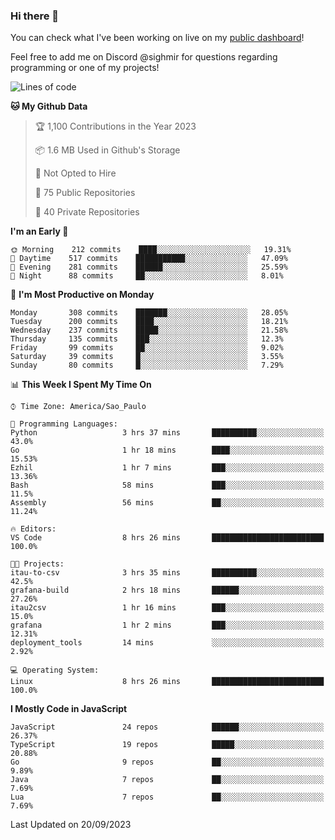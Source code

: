 ### Hi there 👋

<!--
**guicaulada/guicaulada** is a ✨ _special_ ✨ repository because its `README.md` (this file) appears on your GitHub profile.

Here are some ideas to get you started:

- 🔭 I’m currently working on ...
- 🌱 I’m currently learning ...
- 👯 I’m looking to collaborate on ...
- 🤔 I’m looking for help with ...
- 💬 Ask me about ...
- 📫 How to reach me: ...
- 😄 Pronouns: ...
- ⚡ Fun fact: ...
-->

You can check what I've been working on live on my [public dashboard](https://guicaulada.grafana.net/public-dashboards/7b7f644500ec4e6cb5d7a4e7b5ed0dab)!

Feel free to add me on Discord @sighmir for questions regarding programming or one of my projects!

<!--START_SECTION:waka-->
![Lines of code](https://img.shields.io/badge/From%20Hello%20World%20I%27ve%20Written-13.6%20million%20lines%20of%20code-blue)

**🐱 My Github Data** 

> 🏆 1,100 Contributions in the Year 2023
 > 
> 📦 1.6 MB Used in Github's Storage 
 > 
> 🚫 Not Opted to Hire
 > 
> 📜 75 Public Repositories 
 > 
> 🔑 40 Private Repositories  
 > 
**I'm an Early 🐤** 

```text
🌞 Morning    212 commits    ████░░░░░░░░░░░░░░░░░░░░░   19.31% 
🌆 Daytime    517 commits    ███████████░░░░░░░░░░░░░░   47.09% 
🌃 Evening    281 commits    ██████░░░░░░░░░░░░░░░░░░░   25.59% 
🌙 Night      88 commits     ██░░░░░░░░░░░░░░░░░░░░░░░   8.01%

```
📅 **I'm Most Productive on Monday** 

```text
Monday       308 commits    ███████░░░░░░░░░░░░░░░░░░   28.05% 
Tuesday      200 commits    ████░░░░░░░░░░░░░░░░░░░░░   18.21% 
Wednesday    237 commits    █████░░░░░░░░░░░░░░░░░░░░   21.58% 
Thursday     135 commits    ███░░░░░░░░░░░░░░░░░░░░░░   12.3% 
Friday       99 commits     ██░░░░░░░░░░░░░░░░░░░░░░░   9.02% 
Saturday     39 commits     █░░░░░░░░░░░░░░░░░░░░░░░░   3.55% 
Sunday       80 commits     █░░░░░░░░░░░░░░░░░░░░░░░░   7.29%

```


📊 **This Week I Spent My Time On** 

```text
⌚︎ Time Zone: America/Sao_Paulo

💬 Programming Languages: 
Python                   3 hrs 37 mins       ██████████░░░░░░░░░░░░░░░   43.0% 
Go                       1 hr 18 mins        ████░░░░░░░░░░░░░░░░░░░░░   15.53% 
Ezhil                    1 hr 7 mins         ███░░░░░░░░░░░░░░░░░░░░░░   13.36% 
Bash                     58 mins             ███░░░░░░░░░░░░░░░░░░░░░░   11.5% 
Assembly                 56 mins             ██░░░░░░░░░░░░░░░░░░░░░░░   11.24%

🔥 Editors: 
VS Code                  8 hrs 26 mins       █████████████████████████   100.0%

🐱‍💻 Projects: 
itau-to-csv              3 hrs 35 mins       ██████████░░░░░░░░░░░░░░░   42.5% 
grafana-build            2 hrs 18 mins       ██████░░░░░░░░░░░░░░░░░░░   27.26% 
itau2csv                 1 hr 16 mins        ███░░░░░░░░░░░░░░░░░░░░░░   15.0% 
grafana                  1 hr 2 mins         ███░░░░░░░░░░░░░░░░░░░░░░   12.31% 
deployment_tools         14 mins             ░░░░░░░░░░░░░░░░░░░░░░░░░   2.92%

💻 Operating System: 
Linux                    8 hrs 26 mins       █████████████████████████   100.0%

```

**I Mostly Code in JavaScript** 

```text
JavaScript               24 repos            ██████░░░░░░░░░░░░░░░░░░░   26.37% 
TypeScript               19 repos            █████░░░░░░░░░░░░░░░░░░░░   20.88% 
Go                       9 repos             ██░░░░░░░░░░░░░░░░░░░░░░░   9.89% 
Java                     7 repos             ██░░░░░░░░░░░░░░░░░░░░░░░   7.69% 
Lua                      7 repos             ██░░░░░░░░░░░░░░░░░░░░░░░   7.69%

```



 Last Updated on 20/09/2023
<!--END_SECTION:waka-->
